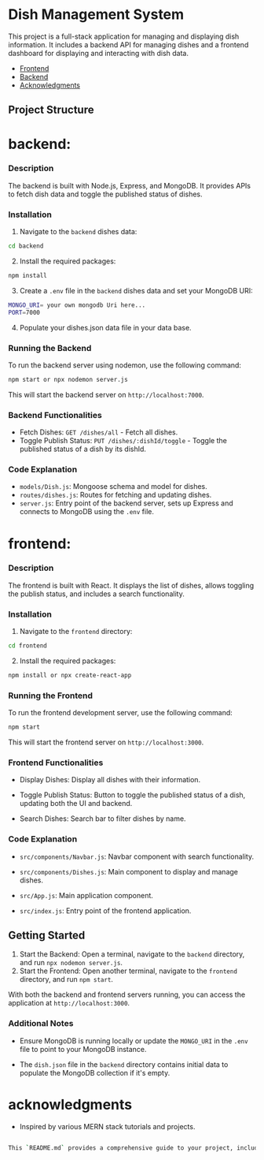 # Dish Management System

This project is a full-stack application for managing and displaying dish information. It includes a backend API for managing dishes and a frontend dashboard for displaying and interacting with dish data.

-   [Frontend](#frontend)
-   [Backend](#backend)
-   [Acknowledgments](#acknowledgments)

## Project Structure


# backend:

### Description

The backend is built with Node.js, Express, and MongoDB. It provides APIs to fetch dish data and toggle the published status of dishes.

### Installation

1. Navigate to the `backend` dishes data:

```bash
cd backend
```
2. Install the required packages:

```bash
npm install
```
3. Create a `.env` file in the `backend` dishes data and set your MongoDB URI:

```bash
MONGO_URI= your own mongodb Uri here...
PORT=7000
```
4. Populate your dishes.json data file in your data base.

### Running the Backend

To run the backend server using nodemon, use the following command:

```bash
npm start or npx nodemon server.js 
```
This will start the backend server on `http://localhost:7000`.

### Backend Functionalities

- Fetch Dishes: `GET /dishes/all` - Fetch all dishes.
- Toggle Publish Status: `PUT /dishes/:dishId/toggle` - Toggle the published status of a dish by its dishId.

### Code Explanation

- `models/Dish.js`: Mongoose schema and model for dishes.
- `routes/dishes.js`: Routes for fetching and updating dishes.
- `server.js`: Entry point of the backend server, sets up Express and connects to MongoDB using the `.env` file.

# frontend:

### Description
The frontend is built with React. It displays the list of dishes, allows toggling the publish status, and includes a search functionality.

### Installation
1. Navigate to the `frontend` directory:
```bash
cd frontend
```
2. Install the required packages:
```bash
npm install or npx create-react-app
```
### Running the Frontend
To run the frontend development server, use the following command:
```bash
npm start
```
This will start the frontend server on `http://localhost:3000`.

### Frontend Functionalities
- Display Dishes: Display all dishes with their information.

- Toggle Publish Status: Button to toggle the published status of a dish, updating both the UI and backend.

- Search Dishes: Search bar to filter dishes by name.

### Code Explanation
- `src/components/Navbar.js`: Navbar component with search functionality.

- `src/components/Dishes.js`: Main component to display and manage dishes.
- `src/App.js`: Main application component.
- `src/index.js`: Entry point of the frontend application.

## Getting Started
1. Start the Backend: Open a terminal, navigate to the `backend` directory, and run `npx nodemon server.js`.
2. Start the Frontend: Open another terminal, navigate to the `frontend` directory, and run `npm start`.

With both the backend and frontend servers running, you can access the application at `http://localhost:3000`.

### Additional Notes
- Ensure MongoDB is running locally or update the `MONGO_URI` in the `.env` file to point to your MongoDB instance.

- The `dish.json` file in the `backend` directory contains initial data to populate the MongoDB collection if it's empty.

# acknowledgments
- Inspired by various MERN stack tutorials and projects.

```bash

This `README.md` provides a comprehensive guide to your project, including how to set it up, run it, and understand its structure and functionalities. It also includes instructions for using an `.env` file to store your MongoDB URI and other configuration details.
```